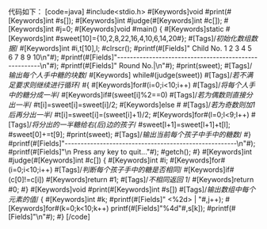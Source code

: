 代码如下：
[code=java]
#include<stdio.h>
#[Keywords]void #print(#[Keywords]int #s[]);
#[Keywords]int #judge(#[Keywords]int #c[]);
#[Keywords]int #j=0;
#[Keywords]void #main()
{
    #[Keywords]static #[Keywords]int #sweet[10]={10,2,8,22,16,4,10,6,14,20#};   #[Tags]/*初始化数组数据*/
    #[Keywords]int #i,t[10],l;
    #clrscr();
    #printf(#[Fields]"  Child No.    1   2   3   4   5   6   7   8   9   10\n"#);
    #printf(#[Fields]"------------------------------------------------------\n"#);
    #printf(#[Fields]"  Round No.|\n"#);
    #print(sweet);         #[Tags]/*输出每个人手中糖的块数*/
   #[Keywords] while#(judge(sweet))      #[Tags]/*若不满足要求则继续进行循环*/
    #{
        #[Keywords]for#(i=0;i<10;i++)    #[Tags]/*将每个人手中的糖分成一半*/
            #[Keywords]if#(sweet[i]%2==0)     #[Tags]/*若为偶数则直接分出一半*/
                #t[i]=sweet[i]=sweet[i]/2;
            #[Keywords]else #              #[Tags]/*若为奇数则加1后再分出一半*/
                #t[i]=sweet[i]=(sweet[i]+1)/2;
        #[Keywords]for#(l=0;l<9;l++)         #[Tags]/*将分出的一半糖给右(后)边的孩子*/
            #sweet[l+1]=sweet[l+1]+t[l];
        #sweet[0]+=t[9];
        #print(sweet);             #[Tags]/*输出当前每个孩子中手中的糖数*/
    #}
    #printf(#[Fields]"------------------------------------------------------\n"#);
    #printf(#[Fields]"\n Press any key to quit..."#);
    #getch();
#}
#[Keywords]int #judge(#[Keywords]int #c[])
{
    #[Keywords]int #i;
    #[Keywords]for#(i=0;i<10;i++)          #[Tags]/*判断每个孩子手中的糖是否相同*/
        #[Keywords]if#(c[0]!=c[i]) #[Keywords]return #1;          #[Tags]/*不相同返回 1*/
    #[Keywords]return #0;
#}
#[Keywords]void #print(#[Keywords]int #s[])      #[Tags]/*输出数组中每个元素的值*/
{
    #[Keywords]int #k;
    #printf(#[Fields]"      <%2d> | "#,j++);
    #[Keywords]for#(k=0;k<10;k++)   printf(#[Fields]"%4d"#,s[k]);
    #printf(#[Fields]"\n"#);
#}
[/code]